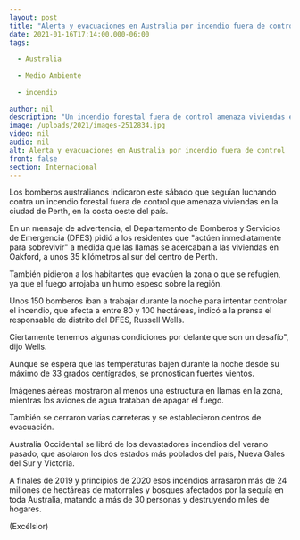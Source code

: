 ```yaml
---
layout: post
title: "Alerta y evacuaciones en Australia por incendio fuera de control"
date: 2021-01-16T17:14:00.000-06:00
tags:
  
  - Australia
  
  - Medio Ambiente
  
  - incendio
  
author: nil
description: "Un incendio forestal fuera de control amenaza viviendas en la ciudad de Perth, obligando a las autoridades a ordenar la evacuación de residentes ante la proximidad de las llamas"
image: /uploads/2021/images-2512834.jpg
video: nil
audio: nil
alt: Alerta y evacuaciones en Australia por incendio fuera de control
front: false
section: Internacional
---
```


Los bomberos australianos indicaron este sábado que seguían luchando contra un incendio forestal fuera de control que amenaza viviendas en la ciudad de Perth, en la costa oeste del país.

En un mensaje de advertencia, el Departamento de Bomberos y Servicios de Emergencia (DFES) pidió a los residentes que "actúen inmediatamente para sobrevivir" a medida que las llamas se acercaban a las viviendas en Oakford, a unos 35 kilómetros al sur del centro de Perth.

También pidieron a los habitantes que evacúen la zona o que se refugien, ya que el fuego arrojaba un humo espeso sobre la región.

Unos 150 bomberos iban a trabajar durante la noche para intentar controlar el incendio, que afecta a entre 80 y 100 hectáreas, indicó a la prensa el responsable de distrito del DFES, Russell Wells.

Ciertamente tenemos algunas condiciones por delante que son un desafío", dijo Wells.

Aunque se espera que las temperaturas bajen durante la noche desde su máximo de 33 grados centígrados, se pronostican fuertes vientos.

Imágenes aéreas mostraron al menos una estructura en llamas en la zona, mientras los aviones de agua trataban de apagar el fuego.

También se cerraron varias carreteras y se establecieron centros de evacuación.

Australia Occidental se libró de los devastadores incendios del verano pasado, que asolaron los dos estados más poblados del país, Nueva Gales del Sur y Victoria.

A finales de 2019 y principios de 2020 esos incendios arrasaron más de 24 millones de hectáreas de matorrales y bosques afectados por la sequía en toda Australia, matando a más de 30 personas y destruyendo miles de hogares.

(Excélsior)